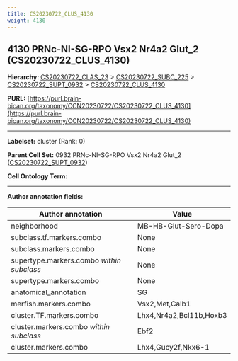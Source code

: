 ```yaml
---
title: CS20230722_CLUS_4130
weight: 4130
---
```

## 4130 PRNc-NI-SG-RPO Vsx2 Nr4a2 Glut_2 (CS20230722_CLUS_4130)
<b>Hierarchy: </b>
[CS20230722_CLAS_23](../CS20230722_CLAS_23) >
[CS20230722_SUBC_225](../CS20230722_SUBC_225) >
[CS20230722_SUPT_0932](../CS20230722_SUPT_0932) >
[CS20230722_CLUS_4130](../CS20230722_CLUS_4130)

**PURL:** [https://purl.brain-bican.org/taxonomy/CCN20230722/CS20230722_CLUS_4130](https://purl.brain-bican.org/taxonomy/CCN20230722/CS20230722_CLUS_4130)

---


**Labelset:** cluster (Rank: 0)

**Parent Cell Set:** 0932 PRNc-NI-SG-RPO Vsx2 Nr4a2 Glut_2 ([CS20230722_SUPT_0932](../CS20230722_SUPT_0932))



**Cell Ontology Term:** 

[MARKER GENES.]: #


---

[TRANSFERRED ANNOTATIONS.]: #


[AUTHOR ANNOTATION FIELDS.]: #


**Author annotation fields:**

| Author annotation | Value |
|-------------------|-------|
|neighborhood|MB-HB-Glut-Sero-Dopa|
|subclass.tf.markers.combo|None|
|subclass.markers.combo|None|
|supertype.markers.combo _within subclass_|None|
|supertype.markers.combo|None|
|anatomical_annotation|SG|
|merfish.markers.combo|Vsx2,Met,Calb1|
|cluster.TF.markers.combo|Lhx4,Nr4a2,Bcl11b,Hoxb3|
|cluster.markers.combo _within subclass_|Ebf2|
|cluster.markers.combo|Lhx4,Gucy2f,Nkx6-1|
